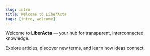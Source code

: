 ```yaml
---
slug: intro
title: Welcome to LiberActa
tags: [intro, welcome]
---
```


Welcome to **LiberActa** — your hub for transparent, interconnected knowledge.

Explore articles, discover new terms, and learn how ideas connect.
